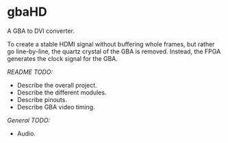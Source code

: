 # gbaHD
A GBA to DVI converter.

To create a stable HDMI signal without buffering whole frames, but rather
go line-by-line, the quartz crystal of the GBA is removed. Instead, 
the FPGA generates the clock signal for the GBA.

*README TODO:*
- Describe the overall project.
- Describe the different modules.
- Describe pinouts.
- Describe GBA video timing.

*General TODO:*
- Audio.
